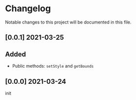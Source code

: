 # Changelog

Notable changes to this project will be documented in this file.

## [0.0.1] 2021-03-25

## Added 
- Public methods: `setStyle` and `getBounds`

## [0.0.0] 2021-03-24

init

